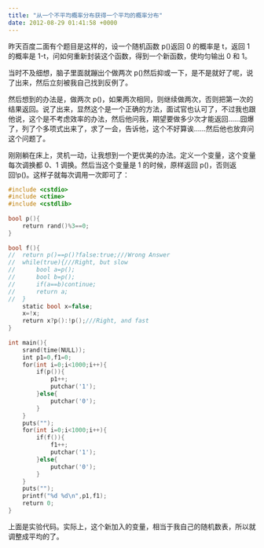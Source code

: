 ```yaml
---
title: "从一个不平均概率分布获得一个平均的概率分布"
date: 2012-08-29 01:41:58 +0000
---
```


昨天百度二面有个题目是这样的，设一个随机函数 p()返回 0 的概率是 t，返回 1 的概率是 1-t，问如何重新封装这个函数，得到一个新函数，使均匀输出 0 和 1。

当时不及细想，脑子里面就蹦出个做两次 p()然后抑或一下，是不是就好了呢，说了出来，然后立刻被我自己找到反例了。

然后想到的办法是，做两次 p()，如果两次相同，则继续做两次，否则把第一次的结果返回。说了出来，显然这个是一个正确的方法，面试官也认可了，不过我也跟他说，这个是不考虑效率的办法，然后他问我，期望要做多少次才能返回……囧爆了，列了个多项式出来了，求了一会，告诉他，这个不好算诶……然后他也放弃问这个问题了。

刚刚躺在床上，灵机一动，让我想到一个更优美的办法。定义一个变量，这个变量每次调换都 0、1 调换。然后当这个变量是 1 的时候，原样返回 p()，否则返回!p()。这样子就每次调用一次即可了：

```c++
#include <cstdio>
#include <ctime>
#include <cstdlib>
 
bool p(){
    return rand()%3==0;
}
 
bool f(){
//  return p()==p()?false:true;///Wrong Answer
//  while(true){///Right, but slow
//      bool a=p();
//      bool b=p();
//      if(a==b)continue;
//      return a;
//  }
    static bool x=false;
    x=!x;
    return x?p():!p();///Right, and fast
}
 
int main(){
    srand(time(NULL));
    int p1=0,f1=0;
    for(int i=0;i<1000;i++){
        if(p()){
            p1++;
            putchar('1');
        }else{
            putchar('0');
        }
    }
    puts("");
    for(int i=0;i<1000;i++){
        if(f()){
            f1++;
            putchar('1');
        }else{
            putchar('0');
        }
    }
    puts("");
    printf("%d %d\n",p1,f1);
    return 0;
}
```

上面是实验代码。实际上，这个新加入的变量，相当于我自己的随机数表，所以就调整成平均的了。
